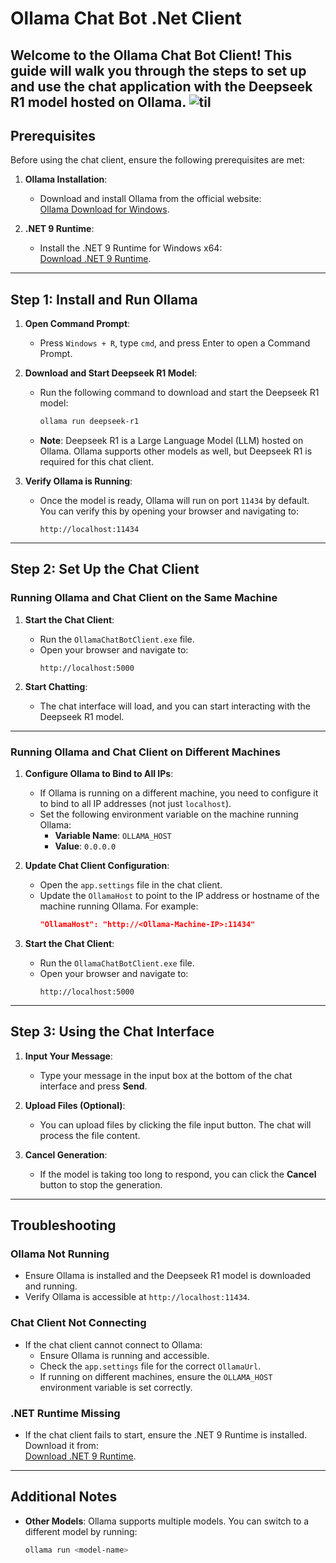 # Ollama Chat Bot .Net Client

Welcome to the Ollama Chat Bot Client! This guide will walk you through the steps to set up and use the chat application with the Deepseek R1 model hosted on Ollama.
![til](OllamaChatBot.gif)
---

## Prerequisites

Before using the chat client, ensure the following prerequisites are met:

1. **Ollama Installation**:
   - Download and install Ollama from the official website:  
     [Ollama Download for Windows](https://ollama.com/download/windows).

2. **.NET 9 Runtime**:
   - Install the .NET 9 Runtime for Windows x64:  
     [Download .NET 9 Runtime](https://dotnet.microsoft.com/en-us/download/dotnet/9.0).

---

## Step 1: Install and Run Ollama

1. **Open Command Prompt**:
   - Press `Windows + R`, type `cmd`, and press Enter to open a Command Prompt.

2. **Download and Start Deepseek R1 Model**:
   - Run the following command to download and start the Deepseek R1 model:
     ```bash
     ollama run deepseek-r1
     ```
   - **Note**: Deepseek R1 is a Large Language Model (LLM) hosted on Ollama. Ollama supports other models as well, but Deepseek R1 is required for this chat client.

3. **Verify Ollama is Running**:
   - Once the model is ready, Ollama will run on port `11434` by default. You can verify this by opening your browser and navigating to:
     ```
     http://localhost:11434
     ```

---

## Step 2: Set Up the Chat Client

### Running Ollama and Chat Client on the Same Machine

1. **Start the Chat Client**:
   - Run the `OllamaChatBotClient.exe` file.
   - Open your browser and navigate to:
     ```
     http://localhost:5000
     ```

2. **Start Chatting**:
   - The chat interface will load, and you can start interacting with the Deepseek R1 model.

---

### Running Ollama and Chat Client on Different Machines

1. **Configure Ollama to Bind to All IPs**:
   - If Ollama is running on a different machine, you need to configure it to bind to all IP addresses (not just `localhost`).
   - Set the following environment variable on the machine running Ollama:
     - **Variable Name**: `OLLAMA_HOST`
     - **Value**: `0.0.0.0`

2. **Update Chat Client Configuration**:
   - Open the `app.settings` file in the chat client.
   - Update the `OllamaHost` to point to the IP address or hostname of the machine running Ollama. For example:
     ```json
     "OllamaHost": "http://<Ollama-Machine-IP>:11434"
     ```

3. **Start the Chat Client**:
   - Run the `OllamaChatBotClient.exe` file.
   - Open your browser and navigate to:
     ```
     http://localhost:5000
     ```

---

## Step 3: Using the Chat Interface

1. **Input Your Message**:
   - Type your message in the input box at the bottom of the chat interface and press **Send**.

2. **Upload Files (Optional)**:
   - You can upload files by clicking the file input button. The chat will process the file content.

3. **Cancel Generation**:
   - If the model is taking too long to respond, you can click the **Cancel** button to stop the generation.

---

## Troubleshooting

### Ollama Not Running
- Ensure Ollama is installed and the Deepseek R1 model is downloaded and running.
- Verify Ollama is accessible at `http://localhost:11434`.

### Chat Client Not Connecting
- If the chat client cannot connect to Ollama:
  - Ensure Ollama is running and accessible.
  - Check the `app.settings` file for the correct `OllamaUrl`.
  - If running on different machines, ensure the `OLLAMA_HOST` environment variable is set correctly.

### .NET Runtime Missing
- If the chat client fails to start, ensure the .NET 9 Runtime is installed. Download it from:  
  [Download .NET 9 Runtime](https://dotnet.microsoft.com/en-us/download/dotnet/9.0).

---

## Additional Notes

- **Other Models**: Ollama supports multiple models. You can switch to a different model by running:
  ```bash
  ollama run <model-name>
